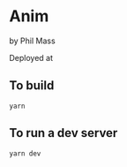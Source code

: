 # Anim
by Phil Mass

Deployed at []()

## To build
```
yarn
```

## To run a dev server
```
yarn dev
```

